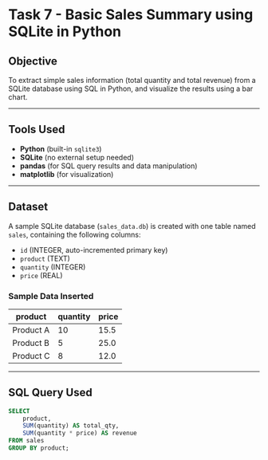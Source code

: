 #  Task 7 - Basic Sales Summary using SQLite in Python

##  Objective

To extract simple sales information (total quantity and total revenue) from a SQLite database using SQL in Python, and visualize the results using a bar chart.

---

## Tools Used

- **Python** (built-in `sqlite3`)
- **SQLite** (no external setup needed)
- **pandas** (for SQL query results and data manipulation)
- **matplotlib** (for visualization)

---

##  Dataset

A sample SQLite database (`sales_data.db`) is created with one table named `sales`, containing the following columns:

- `id` (INTEGER, auto-incremented primary key)
- `product` (TEXT)
- `quantity` (INTEGER)
- `price` (REAL)

### Sample Data Inserted

| product   | quantity | price |
|-----------|----------|-------|
| Product A | 10       | 15.5  |
| Product B | 5        | 25.0  |
| Product C | 8        | 12.0  |

---

##  SQL Query Used

```sql
SELECT 
    product, 
    SUM(quantity) AS total_qty, 
    SUM(quantity * price) AS revenue 
FROM sales 
GROUP BY product;
